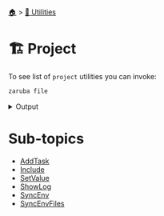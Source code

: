 <!--startTocHeader-->
[🏠](../../README.md) > [🔧 Utilities](../README.md)
# 🏗️ Project
<!--endTocHeader-->

To see list of `project` utilities you can invoke:

<!--startCode-->
```bash
zaruba file
```
 
<details>
<summary>Output</summary>
 
```````
File manipulation utilities

Usage:
  zaruba file [command]

Available Commands:
  copy         Copy files/folders recursively
  getLine      Return desired line of a file content
  getLineIndex Get line index from a file content matching the pattern
  insertAfter  Insert a new content at a file name after a particular index
  insertBefore Insert a new content at a file name before a particular index
  list         List files/folders in a path
  read         Read text from file
  replace      Replace a new content at a file name at a particular index
  walk         List files/folder in a path, recursively

Flags:
  -h, --help   help for file

Use "zaruba file [command] --help" for more information about a command.
```````
</details>
<!--endCode-->


<!--startTocSubTopic-->
# Sub-topics
* [AddTask](addtask.md)
* [Include](include.md)
* [SetValue](setvalue.md)
* [ShowLog](showlog.md)
* [SyncEnv](syncenv.md)
* [SyncEnvFiles](syncenvfiles.md)
<!--endTocSubTopic-->